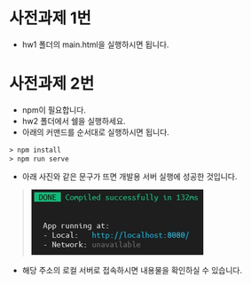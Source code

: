 # 사전과제 1번
* hw1 폴더의 main.html을 실행하시면 됩니다.  
#
  
# 사전과제 2번
* npm이 필요합니다.
* hw2 폴더에서 쉘을 실행하세요.
* 아래의 커맨드를 순서대로 실행하시면 됩니다.
```
> npm install
> npm run serve
```
* 아래 사진와 같은 문구가 뜨면 개발용 서버 실행에 성공한 것입니다.     
>![App running at: -Local http://localhost:8080/ ...](./vue_runserver.jpg)
* 해당 주소의 로컬 서버로 접속하시면 내용물을 확인하실 수 있습니다.